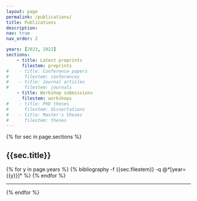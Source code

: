 ```yaml
---
layout: page
permalink: /publications/
title: Publications
description: 
nav: true
nav_order: 2

years: [2023, 2022]
sections:
    - title: Latest preprints
      filestem: preprints
#    - title: Conference papers
#      filestem: conferences
#    - title: Journal articles
#      filestem: journals
    - title: Workshop submissions
      filestem: workshops
#    - title: PhD theses
#      filestem: dissertations
#    - title: Master's theses
#      filestem: theses
---
```

{% for sec in page.sections %}
<div class="publication-category">
    <h2>{{sec.title}}</h2>
    {% for y in page.years %}
        <!-- List for year {{y}}: -->
        {% bibliography -f {{sec.filestem}} -q @*[year={{y}}]* %}
    {% endfor %}
</div>
<hr>
{% endfor %}
